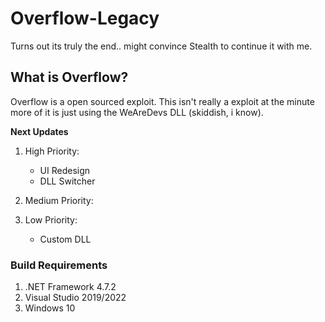 # Overflow-Legacy
Turns out its truly the end.. might convince Stealth to continue it with me.
## What is Overflow?
Overflow is a open sourced exploit. This isn't really a exploit at the minute more of it is just using the WeAreDevs DLL (skiddish, i know).

**Next Updates**

1. High Priority:
   - UI Redesign
   - DLL Switcher

2. Medium Priority:

3. Low Priority:
   - Custom DLL

### Build Requirements
1. .NET Framework 4.7.2
2. Visual Studio 2019/2022
3. Windows 10








































